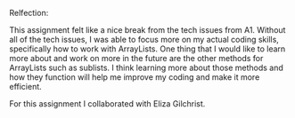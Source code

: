 Relfection:

This assignment felt like a nice break from the tech issues from A1. Without all of the tech issues, I was able to focus more on my actual coding skills, specifically how to work with ArrayLists. One thing that I would like to learn more about and work on more in the future are the other methods for ArrayLists such as sublists. I think learning more about those methods and how they function will help me improve my coding and make it more efficient. 

For this assignment I collaborated with Eliza Gilchrist.